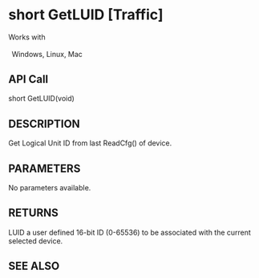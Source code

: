 # short GetLUID [Traffic]

Works with <p class="s1" style="padding-top: 2pt;padding-left: 5pt;text-indent: 0pt;text-align: left;"><a name="bookmark66">&zwnj;</a>Windows, Linux, Mac<a name="bookmark67">&zwnj;</a></p>

## API Call
short GetLUID(void)
## DESCRIPTION
Get Logical Unit ID from last ReadCfg() of device.

## PARAMETERS
No parameters available.

## RETURNS
LUID a user defined 16-bit ID (0-65536) to be associated with the current selected device.

## SEE ALSO

